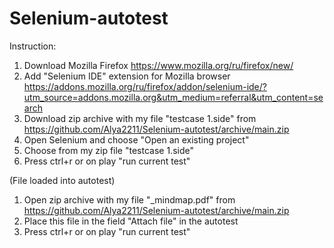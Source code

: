 # Selenium-autotest

Instruction:
1. Download Mozilla Firefox https://www.mozilla.org/ru/firefox/new/
2. Add "Selenium IDE" extension for Mozilla browser https://addons.mozilla.org/ru/firefox/addon/selenium-ide/?utm_source=addons.mozilla.org&utm_medium=referral&utm_content=search
3. Download zip archive with my file "testcase 1.side" from https://github.com/Alya2211/Selenium-autotest/archive/main.zip 
4. Open Selenium and choose "Open an existing project"
5. Choose from my zip file "testcase 1.side"
6. Press ctrl+r or on play "run current test"

(File loaded into autotest)
1. Open zip archive with my file "_mindmap.pdf" from https://github.com/Alya2211/Selenium-autotest/archive/main.zip 
2. Place this file in the field "Attach file" in the autotest
3. Press ctrl+r or on play "run current test"
